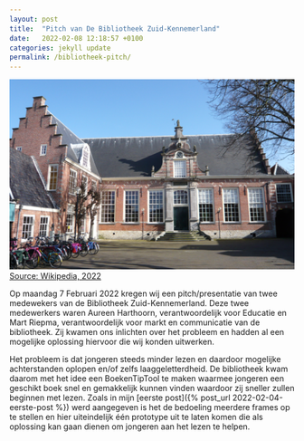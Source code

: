 ```yaml
---
layout: post
title:  "Pitch van De Bibliotheek Zuid-Kennemerland"
date:   2022-02-08 12:18:57 +0100
categories: jekyll update
permalink: /bibliotheek-pitch/
---
```


![foto bibliotheek](/assets/img/Bibliotheek_Doelenplein_Haarlem.jpg)
<a href="https://nl.wikipedia.org/wiki/Bestand:Bibliotheek_Doelenplein_Haarlem.JPG" class="source">Source: Wikipedia, 2022</a>

Op maandag 7 Februari 2022 kregen wij een pitch/presentatie van twee medewekers van de Bibliotheek Zuid-Kennemerland. 
Deze twee medewerkers waren Aureen Harthoorn, verantwoordelijk voor Educatie en Mart Riepma, verantwoordelijk voor markt en communicatie van de bibliotheek. Zij kwamen ons inlichten over het probleem en hadden al een mogelijke oplossing hiervoor die wij konden uitwerken.

Het probleem is dat jongeren steeds minder lezen en daardoor mogelijke achterstanden oplopen en/of zelfs laaggeletterdheid. De bibliotheek kwam daarom met het idee een BoekenTipTool te maken waarmee jongeren een geschikt boek snel en gemakkelijk kunnen vinden waardoor zij sneller zullen beginnen met lezen. Zoals in mijn [eerste post]({% post_url 2022-02-04-eerste-post %}) werd aangegeven is het de bedoeling meerdere frames op te stellen en hier uiteindelijk één prototype uit te laten komen die als oplossing kan gaan dienen om jongeren aan het lezen te helpen.